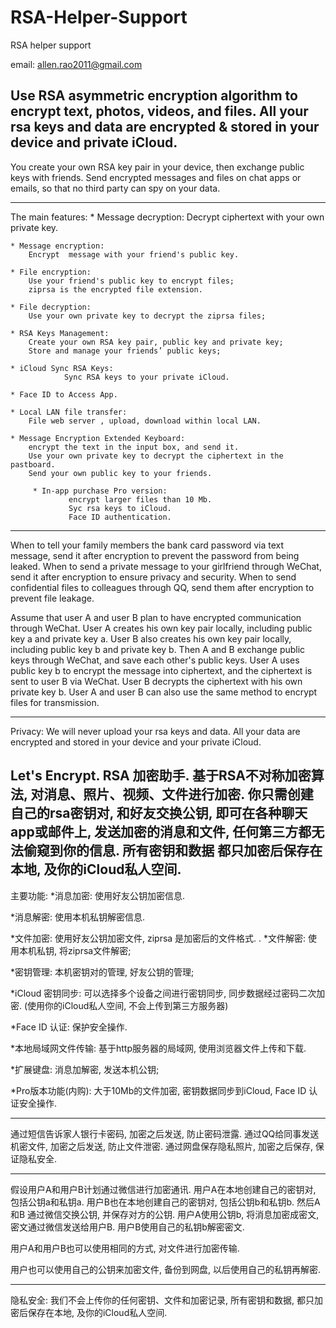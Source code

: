 # RSA-Helper-Support	

RSA helper support	

email: allen.rao2011@gmail.com

Use RSA asymmetric encryption algorithm to encrypt text, photos, videos, and files.
 All your rsa keys and data are encrypted & stored in your device and private iCloud.
 --------------------------------------------------
You create your own RSA key pair in your device, then exchange public keys with friends.
Send encrypted messages and files on chat apps or emails, so that no third party can spy on your data.

----------------------------------------------------
The main features:
    * Message decryption: 
        Decrypt ciphertext with your own private key.

    * Message encryption: 
        Encrypt  message with your friend's public key.

    * File encryption:
        Use your friend's public key to encrypt files;
        ziprsa is the encrypted file extension.

    * File decryption:
        Use your own private key to decrypt the ziprsa files;

    * RSA Keys Management:
        Create your own RSA key pair, public key and private key;
        Store and manage your friends’ public keys;

    * iCloud Sync RSA Keys:  
                Sync RSA keys to your private iCloud.

    * Face ID to Access App.

    * Local LAN file transfer:
        File web server , upload, download within local LAN.

    * Message Encryption Extended Keyboard:
        encrypt the text in the input box, and send it.
        Use your own private key to decrypt the ciphertext in the pastboard.
        Send your own public key to your friends.

         * In-app purchase Pro version:  
                 encrypt larger files than 10 Mb.
                 Syc rsa keys to iCloud.
                 Face ID authentication.

-----------------------------------------------------
When to tell your family members the bank card password via text message, send it after encryption to prevent the password from being leaked.
When to send a private message to your girlfriend through WeChat, send it after encryption to ensure privacy and security.
When to send confidential files to colleagues through QQ, send them after encryption to prevent file leakage.

Assume that user A and user B plan to have encrypted communication through WeChat.
User A creates his own key pair locally, including public key a and private key a.
User B also creates his own key pair locally, including public key b and private key b.
Then A and B exchange public keys through WeChat, and save each other's public keys.
User A uses public key b to encrypt the message into ciphertext, and the ciphertext is sent to user B via WeChat.
User B decrypts the ciphertext with his own private key b.
User A and user B can also use the same method to encrypt files for transmission.

----------------------------------------------------
Privacy:
       We will never upload your rsa keys and data. All your data are encrypted and stored in your device and your private iCloud.


Let's Encrypt. RSA 加密助手. 
基于RSA不对称加密算法, 对消息、照片、视频、文件进行加密.
你只需创建自己的rsa密钥对, 和好友交换公钥, 即可在各种聊天app或邮件上, 发送加密的消息和文件, 任何第三方都无法偷窥到你的信息.
所有密钥和数据 都只加密后保存在本地, 及你的iCloud私人空间.
------------------------------------------------
主要功能:
*消息加密: 使用好友公钥加密信息.

*消息解密: 使用本机私钥解密信息.

*文件加密: 使用好友公钥加密文件, ziprsa 是加密后的文件格式.
.
*文件解密: 使用本机私钥, 将ziprsa文件解密;

*密钥管理: 本机密钥对的管理, 好友公钥的管理;

*iCloud 密钥同步: 可以选择多个设备之间进行密钥同步, 同步数据经过密码二次加密. (使用你的iCloud私人空间, 不会上传到第三方服务器)

*Face ID 认证: 保护安全操作.

*本地局域网文件传输: 基于http服务器的局域网, 使用浏览器文件上传和下载.

*扩展键盘: 消息加解密, 发送本机公钥;

*Pro版本功能(内购): 大于10Mb的文件加密,  密钥数据同步到iCloud, Face ID 认证安全操作.

--------------------------------------------------
通过短信告诉家人银行卡密码, 加密之后发送, 防止密码泄露.
通过QQ给同事发送机密文件, 加密之后发送, 防止文件泄密.
通过网盘保存隐私照片, 加密之后保存, 保证隐私安全.

--------------------------------------------------
假设用户A和用户B计划通过微信进行加密通讯.
用户A在本地创建自己的密钥对, 包括公钥a和私钥a.
用户B也在本地创建自己的密钥对, 包括公钥b和私钥b. 
然后A和B 通过微信交换公钥, 并保存对方的公钥.
用户A使用公钥b, 将消息加密成密文, 密文通过微信发送给用户B.
用户B使用自己的私钥b解密密文.

用户A和用户B也可以使用相同的方式, 对文件进行加密传输.

用户也可以使用自己的公钥来加密文件,  备份到网盘, 以后使用自己的私钥再解密.

-------------------------------------------------
隐私安全:
       我们不会上传你的任何密钥、文件和加密记录,  所有密钥和数据, 都只加密后保存在本地, 及你的iCloud私人空间.

